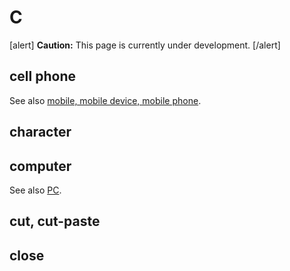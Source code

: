# C

[alert] **Caution:** This page is currently under development. [/alert]

## cell phone

See also [mobile, mobile device, mobile phone](m.md).
## character
## computer


See also [PC](https://make.wordpress.org/docs/style-guide/word-list/p/#pc).

## cut, cut-paste
## close
